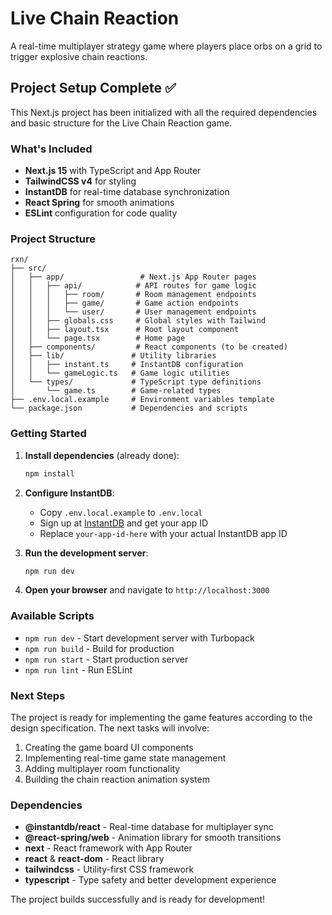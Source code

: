 # Live Chain Reaction

A real-time multiplayer strategy game where players place orbs on a grid to trigger explosive chain reactions.

## Project Setup Complete ✅

This Next.js project has been initialized with all the required dependencies and basic structure for the Live Chain Reaction game.

### What's Included

- **Next.js 15** with TypeScript and App Router
- **TailwindCSS v4** for styling
- **InstantDB** for real-time database synchronization
- **React Spring** for smooth animations
- **ESLint** configuration for code quality

### Project Structure

```
rxn/
├── src/
│   ├── app/                 # Next.js App Router pages
│   │   ├── api/            # API routes for game logic
│   │   │   ├── room/       # Room management endpoints
│   │   │   ├── game/       # Game action endpoints
│   │   │   └── user/       # User management endpoints
│   │   ├── globals.css     # Global styles with Tailwind
│   │   ├── layout.tsx      # Root layout component
│   │   └── page.tsx        # Home page
│   ├── components/         # React components (to be created)
│   ├── lib/               # Utility libraries
│   │   ├── instant.ts     # InstantDB configuration
│   │   └── gameLogic.ts   # Game logic utilities
│   └── types/             # TypeScript type definitions
│       └── game.ts        # Game-related types
├── .env.local.example     # Environment variables template
└── package.json           # Dependencies and scripts
```

### Getting Started

1. **Install dependencies** (already done):
   ```bash
   npm install
   ```

2. **Configure InstantDB**:
   - Copy `.env.local.example` to `.env.local`
   - Sign up at [InstantDB](https://instantdb.com) and get your app ID
   - Replace `your-app-id-here` with your actual InstantDB app ID

3. **Run the development server**:
   ```bash
   npm run dev
   ```

4. **Open your browser** and navigate to `http://localhost:3000`

### Available Scripts

- `npm run dev` - Start development server with Turbopack
- `npm run build` - Build for production
- `npm run start` - Start production server
- `npm run lint` - Run ESLint

### Next Steps

The project is ready for implementing the game features according to the design specification. The next tasks will involve:

1. Creating the game board UI components
2. Implementing real-time game state management
3. Adding multiplayer room functionality
4. Building the chain reaction animation system

### Dependencies

- **@instantdb/react** - Real-time database for multiplayer sync
- **@react-spring/web** - Animation library for smooth transitions
- **next** - React framework with App Router
- **react** & **react-dom** - React library
- **tailwindcss** - Utility-first CSS framework
- **typescript** - Type safety and better development experience

The project builds successfully and is ready for development!